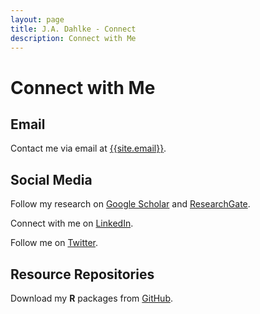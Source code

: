 ```yaml
---
layout: page
title: J.A. Dahlke - Connect
description: Connect with Me
---
```


# Connect with Me

## Email
Contact me via email at [{{site.email}}](mailto:{{site.email}}).

## Social Media
Follow my research on [Google Scholar](https://scholar.google.com/citations?user=9myyxFoAAAAJ&hl=en) and [ResearchGate](https://www.researchgate.net/profile/Jeffrey_Dahlke).

Connect with me on [LinkedIn](https://www.linkedin.com/in/jeffreydahlke/).

Follow me on [Twitter](https://twitter.com/JeffreyDahlke).

## Resource Repositories
Download my **R** packages from [GitHub](https://github.com/jadahlke).

